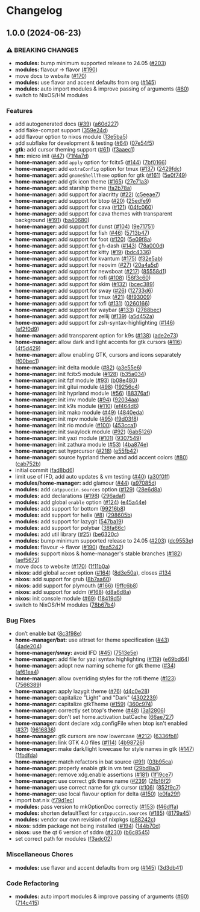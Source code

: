 # Changelog

## 1.0.0 (2024-06-23)


### ⚠ BREAKING CHANGES

* **modules:** bump minimum supported release to 24.05 ([#203](https://github.com/PerchunPak/ctp-nix/issues/203))
* **modules:** flavour -> flavor ([#190](https://github.com/PerchunPak/ctp-nix/issues/190))
* move docs to website ([#170](https://github.com/PerchunPak/ctp-nix/issues/170))
* **modules:** use flavor and accent defaults from org ([#145](https://github.com/PerchunPak/ctp-nix/issues/145))
* **modules:** auto import modules & improve passing of arguments ([#60](https://github.com/PerchunPak/ctp-nix/issues/60))
* switch to NixOS/HM modules

### Features

* add autogenerated docs ([#39](https://github.com/PerchunPak/ctp-nix/issues/39)) ([a60d227](https://github.com/PerchunPak/ctp-nix/commit/a60d2276228066c597cfb8e6d40053281958ab59))
* add flake-compat support ([359e24d](https://github.com/PerchunPak/ctp-nix/commit/359e24de7d4112e53c1130a3061112e31fbf7b4e))
* add flavour option to nixos module ([13e5ba5](https://github.com/PerchunPak/ctp-nix/commit/13e5ba50206c2d709a91cac5106086597dcaabe2))
* add subflake for development & testing ([#64](https://github.com/PerchunPak/ctp-nix/issues/64)) ([07e54f5](https://github.com/PerchunPak/ctp-nix/commit/07e54f5b3c84885d2fef13e6959117aa29346322))
* **gtk:** add cursor theming support ([#61](https://github.com/PerchunPak/ctp-nix/issues/61)) ([f3aaec1](https://github.com/PerchunPak/ctp-nix/commit/f3aaec142f9b9182cbeaf19b3431574b00817173))
* **hm:** micro init ([#47](https://github.com/PerchunPak/ctp-nix/issues/47)) ([71f4a7d](https://github.com/PerchunPak/ctp-nix/commit/71f4a7d6ffef709c6d4e8d8f229b0f6ac583f0a0))
* **home-manager:** add `apply` option for fcitx5 ([#144](https://github.com/PerchunPak/ctp-nix/issues/144)) ([7bf0166](https://github.com/PerchunPak/ctp-nix/commit/7bf0166443903a7626e6aa2411a11e866bb3793e))
* **home-manager:** add `extraConfig` option for tmux ([#137](https://github.com/PerchunPak/ctp-nix/issues/137)) ([2429fdc](https://github.com/PerchunPak/ctp-nix/commit/2429fdcd672c0958514a85bf024d45af7cb93b92))
* **home-manager:** add `gnomeShellTheme` option for gtk ([#161](https://github.com/PerchunPak/ctp-nix/issues/161)) ([5e0f749](https://github.com/PerchunPak/ctp-nix/commit/5e0f749a08bd6b4af2165976c1e3e0c8db5fc74e))
* **home-manager:** add gtk icon theme ([#165](https://github.com/PerchunPak/ctp-nix/issues/165)) ([27e71a3](https://github.com/PerchunPak/ctp-nix/commit/27e71a35480db654a75696059e169d3e0e029eb4))
* **home-manager:** add starship theme ([fa2b78a](https://github.com/PerchunPak/ctp-nix/commit/fa2b78afa3fa49f9d7598007a39f8843ffac04af))
* **home-manager:** add support for alacritty ([#22](https://github.com/PerchunPak/ctp-nix/issues/22)) ([c5eeae7](https://github.com/PerchunPak/ctp-nix/commit/c5eeae703f20176a421fde57e76842cc4f4c453d))
* **home-manager:** add support for btop ([#20](https://github.com/PerchunPak/ctp-nix/issues/20)) ([25edfe9](https://github.com/PerchunPak/ctp-nix/commit/25edfe9641184ef8b53ca3f69c28433e784fa4e1))
* **home-manager:** add support for cava ([#121](https://github.com/PerchunPak/ctp-nix/issues/121)) ([04fc060](https://github.com/PerchunPak/ctp-nix/commit/04fc0602347a43fbbd3c95fa13ec2765bb82ec3b))
* **home-manager:** add support for cava themes with transparent background ([#191](https://github.com/PerchunPak/ctp-nix/issues/191)) ([ba40680](https://github.com/PerchunPak/ctp-nix/commit/ba40680357bca0f04f8518ff22349ad89941d81e))
* **home-manager:** add support for dunst ([#104](https://github.com/PerchunPak/ctp-nix/issues/104)) ([9e71751](https://github.com/PerchunPak/ctp-nix/commit/9e71751d6676cdf10ba2be93039bee9413ca36d7))
* **home-manager:** add support for fish ([#46](https://github.com/PerchunPak/ctp-nix/issues/46)) ([5713b47](https://github.com/PerchunPak/ctp-nix/commit/5713b478b10c5ef703fd921d96ca6a3057c457b5))
* **home-manager:** add support for foot ([#120](https://github.com/PerchunPak/ctp-nix/issues/120)) ([5e09f8a](https://github.com/PerchunPak/ctp-nix/commit/5e09f8a293808c456045b8a33413a05ee6289b94))
* **home-manager:** add support for gh-dash ([#143](https://github.com/PerchunPak/ctp-nix/issues/143)) ([78a000d](https://github.com/PerchunPak/ctp-nix/commit/78a000d06c975d0c9214c65da1957113f71f33c1))
* **home-manager:** add support for kitty ([#19](https://github.com/PerchunPak/ctp-nix/issues/19)) ([bdc4336](https://github.com/PerchunPak/ctp-nix/commit/bdc4336b37a1c261307fab6e349c816249c43abe))
* **home-manager:** add support for kvantum ([#175](https://github.com/PerchunPak/ctp-nix/issues/175)) ([f32e5ab](https://github.com/PerchunPak/ctp-nix/commit/f32e5ab2b541b22893cf1ddb2df576d43c9923ba))
* **home-manager:** add support for neovim ([#27](https://github.com/PerchunPak/ctp-nix/issues/27)) ([20a4a5d](https://github.com/PerchunPak/ctp-nix/commit/20a4a5d3f29a18154514ef6af319bb084cbd5d18))
* **home-manager:** add support for newsboat ([#217](https://github.com/PerchunPak/ctp-nix/issues/217)) ([85558d1](https://github.com/PerchunPak/ctp-nix/commit/85558d1638a65ed1cc7fb8bd7cfc1a5474b21fdb))
* **home-manager:** add support for rofi ([#108](https://github.com/PerchunPak/ctp-nix/issues/108)) ([56f3c60](https://github.com/PerchunPak/ctp-nix/commit/56f3c604a80ca8efe37b7ffb7e09d384c464bfa7))
* **home-manager:** add support for skim ([#132](https://github.com/PerchunPak/ctp-nix/issues/132)) ([bcec389](https://github.com/PerchunPak/ctp-nix/commit/bcec389351ade7e78cd1fe428a156cd6490b3458))
* **home-manager:** add support for sway ([#26](https://github.com/PerchunPak/ctp-nix/issues/26)) ([12733d6](https://github.com/PerchunPak/ctp-nix/commit/12733d64c3c5e79d777dff3f0f908ab0e39f7082))
* **home-manager:** add support for tmux ([#21](https://github.com/PerchunPak/ctp-nix/issues/21)) ([8f93009](https://github.com/PerchunPak/ctp-nix/commit/8f930092e54438b5a1bea1126966926a4ff06500))
* **home-manager:** add support for tofi ([#131](https://github.com/PerchunPak/ctp-nix/issues/131)) ([0260166](https://github.com/PerchunPak/ctp-nix/commit/02601660436ef33a907178420cb35fffa27c66d8))
* **home-manager:** add support for waybar ([#133](https://github.com/PerchunPak/ctp-nix/issues/133)) ([2788bec](https://github.com/PerchunPak/ctp-nix/commit/2788becbb58bd2a60666fbbf2d4f6ae1721112d5))
* **home-manager:** add support for zellij ([#139](https://github.com/PerchunPak/ctp-nix/issues/139)) ([a5d452a](https://github.com/PerchunPak/ctp-nix/commit/a5d452a200dbc9844a0305237d1b799ee08be024))
* **home-manager:** add support for zsh-syntax-highlighting ([#146](https://github.com/PerchunPak/ctp-nix/issues/146)) ([ef2f0d9](https://github.com/PerchunPak/ctp-nix/commit/ef2f0d91ea4c8981276136f7f114f9dcb4858ba1))
* **home-manager:** add transparent option for k9s ([#138](https://github.com/PerchunPak/ctp-nix/issues/138)) ([ade2e73](https://github.com/PerchunPak/ctp-nix/commit/ade2e737d6b8157f4c426ae7299dc78356c5bc92))
* **home-manager:** allow dark and light accents for gtk cursors ([#116](https://github.com/PerchunPak/ctp-nix/issues/116)) ([4f5d429](https://github.com/PerchunPak/ctp-nix/commit/4f5d42994c7c295b3833db1de6210196b2c586d8))
* **home-manager:** allow enabling GTK, cursors and icons separately ([f00bec1](https://github.com/PerchunPak/ctp-nix/commit/f00bec1eaf64914b7e0e4aeb12b0f782756f8911))
* **home-manager:** init delta module ([#82](https://github.com/PerchunPak/ctp-nix/issues/82)) ([a3e55e6](https://github.com/PerchunPak/ctp-nix/commit/a3e55e6533a7a815788e24d3d8b1bf6f85d5b592))
* **home-manager:** init fcitx5 module ([#128](https://github.com/PerchunPak/ctp-nix/issues/128)) ([b35a034](https://github.com/PerchunPak/ctp-nix/commit/b35a03410d6034d32a7576d240d1347e2241c79d))
* **home-manager:** init fzf module ([#93](https://github.com/PerchunPak/ctp-nix/issues/93)) ([b08e480](https://github.com/PerchunPak/ctp-nix/commit/b08e4805e37d37892e70218d70370bc84d4f27f4))
* **home-manager:** init gitui module ([#98](https://github.com/PerchunPak/ctp-nix/issues/98)) ([19256c4](https://github.com/PerchunPak/ctp-nix/commit/19256c4539b26074301cc1e28ee4844cd7e54ac1))
* **home-manager:** init hyprland module ([#56](https://github.com/PerchunPak/ctp-nix/issues/56)) ([88376af](https://github.com/PerchunPak/ctp-nix/commit/88376af32e22a916ccd49adfef8615fec3e00eac))
* **home-manager:** init imv module ([#94](https://github.com/PerchunPak/ctp-nix/issues/94)) ([92034aa](https://github.com/PerchunPak/ctp-nix/commit/92034aab312607e818ff66f4572f7085994498d7))
* **home-manager:** init k9s module ([#110](https://github.com/PerchunPak/ctp-nix/issues/110)) ([ef464d6](https://github.com/PerchunPak/ctp-nix/commit/ef464d6dedebda5c9a96db2e451c86f813e7c868))
* **home-manager:** init mako module ([#49](https://github.com/PerchunPak/ctp-nix/issues/49)) ([4840eda](https://github.com/PerchunPak/ctp-nix/commit/4840eda13e86a940d7c9a08e739629ee20aa95c2))
* **home-manager:** init mpv module ([#95](https://github.com/PerchunPak/ctp-nix/issues/95)) ([f9d03f8](https://github.com/PerchunPak/ctp-nix/commit/f9d03f81f912db993555709ace3f440f3139b36a))
* **home-manager:** init rio module ([#100](https://github.com/PerchunPak/ctp-nix/issues/100)) ([453cca1](https://github.com/PerchunPak/ctp-nix/commit/453cca1f229d63728d2c49adec08bd80d08251f1))
* **home-manager:** init swaylock module ([#92](https://github.com/PerchunPak/ctp-nix/issues/92)) ([6ab5126](https://github.com/PerchunPak/ctp-nix/commit/6ab5126dbe51e4967ff19cf6b916c32f24cdb172))
* **home-manager:** init yazi module ([#101](https://github.com/PerchunPak/ctp-nix/issues/101)) ([9307549](https://github.com/PerchunPak/ctp-nix/commit/930754919d6bc5ac87e5091a317e674e6290e85f))
* **home-manager:** init zathura module ([#53](https://github.com/PerchunPak/ctp-nix/issues/53)) ([4ba874e](https://github.com/PerchunPak/ctp-nix/commit/4ba874eaa973c4266994ccba4992ef5fee91bef7))
* **home-manager:** set hyprcursor ([#218](https://github.com/PerchunPak/ctp-nix/issues/218)) ([e55fb42](https://github.com/PerchunPak/ctp-nix/commit/e55fb4262b17f702624bcbb58531a2b84a69a94e))
* **home-manager:** source hyprland theme and add accent colors ([#80](https://github.com/PerchunPak/ctp-nix/issues/80)) ([cab752b](https://github.com/PerchunPak/ctp-nix/commit/cab752b0f04145f426181ee59f99c53a19e20139))
* initial commit ([fad8bd6](https://github.com/PerchunPak/ctp-nix/commit/fad8bd63ef3daa02886613623d46d72dc77b0be7))
* limit use of IFD, add auto updates & vm testing ([#40](https://github.com/PerchunPak/ctp-nix/issues/40)) ([a30f0ff](https://github.com/PerchunPak/ctp-nix/commit/a30f0ff077a5fc3739c4630b6cc128d7296a8fc6))
* **modules/home-manager:** add glamour ([#44](https://github.com/PerchunPak/ctp-nix/issues/44)) ([a97085d](https://github.com/PerchunPak/ctp-nix/commit/a97085d28b9e4b92f08dccf83087e5133dfbc079))
* **modules:** add `catppuccin.sources` option ([#129](https://github.com/PerchunPak/ctp-nix/issues/129)) ([28e6d8a](https://github.com/PerchunPak/ctp-nix/commit/28e6d8a18da22aa5b2cd97904780ecf5cc9a4294))
* **modules:** add declarations ([#198](https://github.com/PerchunPak/ctp-nix/issues/198)) ([296adaf](https://github.com/PerchunPak/ctp-nix/commit/296adaf9331cd2c1eb479a25d5207508fbd06188))
* **modules:** add global `enable` option ([#124](https://github.com/PerchunPak/ctp-nix/issues/124)) ([e45a44e](https://github.com/PerchunPak/ctp-nix/commit/e45a44e26e9a9b15525a67d782e2d3c1ca04dff8))
* **modules:** add support for bottom ([99216b8](https://github.com/PerchunPak/ctp-nix/commit/99216b897b261e1fb509a55d8c872c6adc63463f))
* **modules:** add support for helix ([#8](https://github.com/PerchunPak/ctp-nix/issues/8)) ([298605b](https://github.com/PerchunPak/ctp-nix/commit/298605b31eebb38e73a9bc5685b28ce1d318b2c8))
* **modules:** add support for lazygit ([547ba19](https://github.com/PerchunPak/ctp-nix/commit/547ba1984cf53ec7be5c7096fc34f34a64801a67))
* **modules:** add support for polybar ([38fa66c](https://github.com/PerchunPak/ctp-nix/commit/38fa66cba9a87fac84ce5d0999d9004c4ef5fe5d))
* **modules:** add util library ([#25](https://github.com/PerchunPak/ctp-nix/issues/25)) ([be6320c](https://github.com/PerchunPak/ctp-nix/commit/be6320c4b16bc9ee8ee3e81e07bb7257ebef9063))
* **modules:** bump minimum supported release to 24.05 ([#203](https://github.com/PerchunPak/ctp-nix/issues/203)) ([dc9553e](https://github.com/PerchunPak/ctp-nix/commit/dc9553ef0b3439f31a9ab5772356bf936895df74))
* **modules:** flavour -&gt; flavor ([#190](https://github.com/PerchunPak/ctp-nix/issues/190)) ([fea5242](https://github.com/PerchunPak/ctp-nix/commit/fea5242c0eacc5efa81be0e36206a62e889dbd82))
* **modules:** support nixos & home-manager's stable branches ([#182](https://github.com/PerchunPak/ctp-nix/issues/182)) ([aef5672](https://github.com/PerchunPak/ctp-nix/commit/aef567291242b03e141ba68375c2ff75ea8ff676))
* move docs to website ([#170](https://github.com/PerchunPak/ctp-nix/issues/170)) ([1f11b0a](https://github.com/PerchunPak/ctp-nix/commit/1f11b0aeb0a321e427f491aa2c5270daf0b13c1f))
* **nixos:** add global `accent` option ([#164](https://github.com/PerchunPak/ctp-nix/issues/164)) ([8d3e50a](https://github.com/PerchunPak/ctp-nix/commit/8d3e50a6774582d3d6c3f09e1421c01ead9b2d8e)), closes [#134](https://github.com/PerchunPak/ctp-nix/issues/134)
* **nixos:** add support for grub ([8b7aa60](https://github.com/PerchunPak/ctp-nix/commit/8b7aa60e3f0b98c9c90d124411df436a84eb65bb))
* **nixos:** add support for plymouth ([#166](https://github.com/PerchunPak/ctp-nix/issues/166)) ([9ffc6b8](https://github.com/PerchunPak/ctp-nix/commit/9ffc6b8c26a7b22899d62d406f9ef90b6de830b5))
* **nixos:** add support for sddm ([#168](https://github.com/PerchunPak/ctp-nix/issues/168)) ([d8a6d8a](https://github.com/PerchunPak/ctp-nix/commit/d8a6d8a146d2fe4a63eaa57fff3cb2fd8b044594))
* **nixos:** init console module ([#69](https://github.com/PerchunPak/ctp-nix/issues/69)) ([18419d5](https://github.com/PerchunPak/ctp-nix/commit/18419d5a1153a87efa24834879fc54a5b3b27c5f))
* switch to NixOS/HM modules ([78b67b4](https://github.com/PerchunPak/ctp-nix/commit/78b67b490d763c7d54556215ab57bafa5793b3cc))


### Bug Fixes

* don’t enable bat ([8c3f98e](https://github.com/PerchunPak/ctp-nix/commit/8c3f98e64c7fedb3114df7ba4000700215e2968c))
* **home-manager/bat:** use attrset for theme specification ([#43](https://github.com/PerchunPak/ctp-nix/issues/43)) ([4ade204](https://github.com/PerchunPak/ctp-nix/commit/4ade2040125e692e90204a073a07a6c7f3063ded))
* **home-manager/sway:** avoid IFD ([#45](https://github.com/PerchunPak/ctp-nix/issues/45)) ([7513e5e](https://github.com/PerchunPak/ctp-nix/commit/7513e5edf8c2ab2485260049ce8c03ac9f6ca2f7))
* **home-manager:** add file for yazi syntax highlighting ([#119](https://github.com/PerchunPak/ctp-nix/issues/119)) ([e69bd64](https://github.com/PerchunPak/ctp-nix/commit/e69bd64bac2ec01fbecf01078e010a433676d4b0))
* **home-manager:** adopt new naming scheme for gtk theme ([#34](https://github.com/PerchunPak/ctp-nix/issues/34)) ([af61ea4](https://github.com/PerchunPak/ctp-nix/commit/af61ea49d04afbe33c3dcd51b9590e10c1f26378))
* **home-manager:** allow overriding styles for the rofi theme ([#123](https://github.com/PerchunPak/ctp-nix/issues/123)) ([7566389](https://github.com/PerchunPak/ctp-nix/commit/75663896d0c16cd59d567f21f091b1c9338d7118))
* **home-manager:** apply lazygit theme ([#76](https://github.com/PerchunPak/ctp-nix/issues/76)) ([d4c0e28](https://github.com/PerchunPak/ctp-nix/commit/d4c0e280e4cb4950c3ec6593db6c472931e937d5))
* **home-manager:** capitalize "Light" and "Dark" ([4302239](https://github.com/PerchunPak/ctp-nix/commit/430223932eaf0c3b0fbd578f591fc02f6b17fd29))
* **home-manager:** capitalize gtkTheme ([#159](https://github.com/PerchunPak/ctp-nix/issues/159)) ([360c974](https://github.com/PerchunPak/ctp-nix/commit/360c974143bc66cfd7ecfef1a12c4e5e9bf95538))
* **home-manager:** correctly set btop's theme ([#48](https://github.com/PerchunPak/ctp-nix/issues/48)) ([3a12806](https://github.com/PerchunPak/ctp-nix/commit/3a12806a377fd146a5784b3c004b5b06513b8fb5))
* **home-manager:** don't set home.activation.batCache ([66ae727](https://github.com/PerchunPak/ctp-nix/commit/66ae7277106f544eab1e6d23fe2244bc4b731dcc))
* **home-manager:** dont declare xdg.configFile when btop isn't enabled ([#37](https://github.com/PerchunPak/ctp-nix/issues/37)) ([9616836](https://github.com/PerchunPak/ctp-nix/commit/9616836d656f34178e2adac1bc2af95ad3952e50))
* **home-manager:** gtk cursors are now lowercase ([#212](https://github.com/PerchunPak/ctp-nix/issues/212)) ([6336fb8](https://github.com/PerchunPak/ctp-nix/commit/6336fb8ba1d33498869980ba6b8ce44b25eddf91))
* **home-manager:** link GTK 4.0 files ([#114](https://github.com/PerchunPak/ctp-nix/issues/114)) ([4b98726](https://github.com/PerchunPak/ctp-nix/commit/4b98726102678d880c4f7097bc55d8fc1df3f594))
* **home-manager:** make dark/light lowecase for style names in gtk ([#147](https://github.com/PerchunPak/ctp-nix/issues/147)) ([1fbdfda](https://github.com/PerchunPak/ctp-nix/commit/1fbdfdacf96c14449aea52edba895e5ab419dd13))
* **home-manager:** match refactors in bat source ([#91](https://github.com/PerchunPak/ctp-nix/issues/91)) ([03b95ca](https://github.com/PerchunPak/ctp-nix/commit/03b95cad3bbeb9913db6d89dc3f4fccc6c8fcbd4))
* **home-manager:** properly enable gtk in vm test ([29bd8a3](https://github.com/PerchunPak/ctp-nix/commit/29bd8a3bda02434bf6ee3edf9ea6edd360a9ce17))
* **home-manager:** remove xdg.enable assertions ([#181](https://github.com/PerchunPak/ctp-nix/issues/181)) ([1f19ce7](https://github.com/PerchunPak/ctp-nix/commit/1f19ce7a912dd22f038ba3103c2c0615c330f577))
* **home-manager:** use correct gtk theme name ([#239](https://github.com/PerchunPak/ctp-nix/issues/239)) ([2fb16f2](https://github.com/PerchunPak/ctp-nix/commit/2fb16f2d6ffb2759f14fbcbd1f1e242f5fb662c7))
* **home-manager:** use correct name for gtk cursor ([#106](https://github.com/PerchunPak/ctp-nix/issues/106)) ([852f9c7](https://github.com/PerchunPak/ctp-nix/commit/852f9c7ddadf5197e286cb3d128d0e498af8913a))
* **home-manager:** use local flavour option for delta ([#150](https://github.com/PerchunPak/ctp-nix/issues/150)) ([e0fa29f](https://github.com/PerchunPak/ctp-nix/commit/e0fa29f9f79cdbb5083327705347030142333b56))
* import bat.nix ([f79d1ec](https://github.com/PerchunPak/ctp-nix/commit/f79d1ecee99d867dcad6e2a4450db0265338cf00))
* **modules:** pass version to mkOptionDoc correctly ([#153](https://github.com/PerchunPak/ctp-nix/issues/153)) ([f46dffa](https://github.com/PerchunPak/ctp-nix/commit/f46dffa3345aba8b315ed7ddd1be4bc12f9e9e78))
* **modules:** shorten defaultText for `catppuccin.sources` ([#185](https://github.com/PerchunPak/ctp-nix/issues/185)) ([8179a45](https://github.com/PerchunPak/ctp-nix/commit/8179a45f64c7448185eddcacaa81dce080cc45c2))
* **modules:** vendor our own revision of nixpkgs ([c88242c](https://github.com/PerchunPak/ctp-nix/commit/c88242c4fa240ddd5bb9c38dccd4d48cd142f511))
* **nixos:** sddm package not being installed  ([#194](https://github.com/PerchunPak/ctp-nix/issues/194)) ([144b70d](https://github.com/PerchunPak/ctp-nix/commit/144b70d50e95e900b29e60c4f64256f8cf29313d))
* **nixos:** use the qt 6 version of sddm ([#230](https://github.com/PerchunPak/ctp-nix/issues/230)) ([b6c8545](https://github.com/PerchunPak/ctp-nix/commit/b6c854508d8c03f3ff06bf658d12b0ae8052d7a5))
* set correct path for modules ([f3adc02](https://github.com/PerchunPak/ctp-nix/commit/f3adc020b5e340cd34df5804b47a6260d5940700))


### Miscellaneous Chores

* **modules:** use flavor and accent defaults from org ([#145](https://github.com/PerchunPak/ctp-nix/issues/145)) ([3d3db41](https://github.com/PerchunPak/ctp-nix/commit/3d3db414f3eae3dd10ab6bcbc71f632aa7ac1b5d))


### Code Refactoring

* **modules:** auto import modules & improve passing of arguments ([#60](https://github.com/PerchunPak/ctp-nix/issues/60)) ([714c415](https://github.com/PerchunPak/ctp-nix/commit/714c4155063279d457b4d0ab15144d3cda15bbf1))
